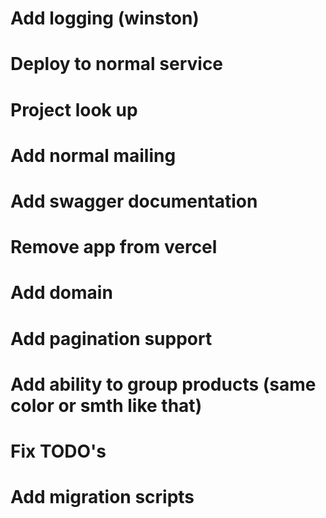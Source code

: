 # Add logging (winston)
# Deploy to normal service
# Project look up
# Add normal mailing
# Add swagger documentation
# Remove app from vercel
# Add domain
# Add pagination support
# Add ability to group products (same color or smth like that)
# Fix TODO's
# Add migration scripts
